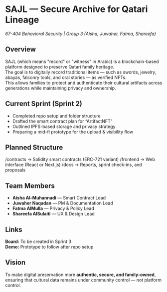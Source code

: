 # SAJL — Secure Archive for Qatari Lineage
*67-404 Behavioral Security | Group 3 (Aisha, Juwaher, Fatma, Shareefa)*

##  Overview  
SAJL (which means "record" or "witness" in Arabic) is a blockchain-based platform designed to preserve Qatari family heritage.  
The goal is to digitally record traditional items — such as swords, jewelry, abayas, falconry tools, and oral stories — as verified NFTs.  
This allows families to protect and authenticate their cultural artifacts across generations while maintaining privacy and ownership.

## Current Sprint (Sprint 2)  
- Completed repo setup and folder structure  
- Drafted the smart contract plan for “ArtifactNFT”  
- Outlined IPFS-based storage and privacy strategy  
- Preparing a mid-fi prototype for the upload & visibility flow  

## Planned Structure  
/contracts → Solidity smart contracts (ERC-721 variant)
/frontend → Web interface (React or Next.js)
/docs → Reports, sprint check-ins, and proposals

## Team Members  
- **Aisha Al-Muhannadi** — Smart Contract Lead  
- **Juwaher Naqadan** — PM & Documentation Lead  
- **Fatma AlMulla** — Privacy & Policy Lead  
- **Shareefa AlSulaiti** — UX & Design Lead  

## Links  
**Board:** To be created in Sprint 3  
**Demo:** Prototype to follow after repo setup  

## Vision  
To make digital preservation more **authentic, secure, and family-owned**,  
ensuring that cultural data remains under community control — not platform control.
